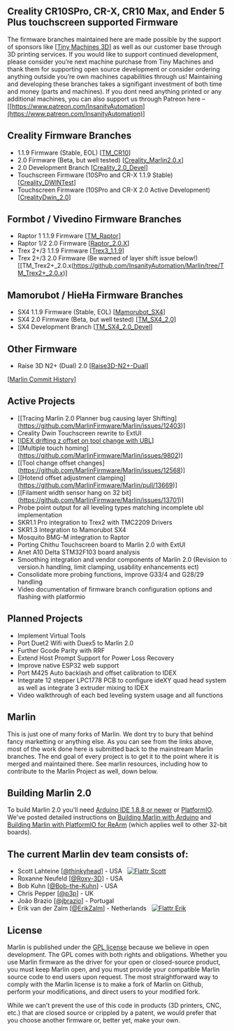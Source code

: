 ﻿## Creality CR10SPro, CR-X, CR10 Max, and Ender 5 Plus touchscreen supported Firmware

The firmware branches maintained here are made possible by the support of sponsors like [[Tiny Machines 3D](https://tinymachines3d.com/)] as well as our customer base through 3D printing services. If you would like to support continued development, please consider you’re next machine purchase from Tiny Machines and thank them for supporting open source development or consider ordering anything outside you’re own machines capabilities through us! Maintaining and developing these branches takes a signifigant investment of both time and money (parts and machines). If you dont need anything printed or any additional machines, you can also support us through Patreon here – [[https://www.patreon.com/InsanityAutomation](https://www.patreon.com/InsanityAutomation)]

## Creality Firmware Branches
  - 1.1.9 Firmware (Stable, EOL) [[TM_CR10](https://github.com/InsanityAutomation/Marlin/tree/TM_CR10)]
  - 2.0 Firmware (Beta, but well tested) [[Creality_Marlin2.0.x](https://github.com/InsanityAutomation/Marlin/tree/Creality_Marlin2.0.x)]
  - 2.0 Development Branch [[Creality_2.0_Devel](https://github.com/InsanityAutomation/Marlin/tree/Creality_2.0_Devel)]
  - Touchscreen Firmware (10SPro and CR-X 1.1.9 Stable) [[Creality_DWINTest](https://github.com/InsanityAutomation/Marlin/tree/Creality_DWINTest)]
  - Touchscreen Firmware (10SPro and CR-X 2.0 Active Development) [[CrealityDwin_2.0](https://github.com/InsanityAutomation/Marlin/tree/CrealityDwin_2.0)]
## Formbot / Vivedino Firmware Branches
  - Raptor 1 1.1.9 Firmware [[TM_Raptor](https://github.com/InsanityAutomation/Marlin/tree/TM_Raptor)]
  - Raptor 1/2 2.0 Firmware [[Raptor_2.0.X](https://github.com/InsanityAutomation/Marlin/tree/Raptor_2.0.X)]
  - Trex 2+/3 1.1.9 Firmware [[Trex3_1.1.9](https://github.com/InsanityAutomation/Marlin/tree/Trex3_1.1.9)]
  - Trex 2+/3 2.0 Firmware (Be warned of layer shift issue below!) [[TM_Trex2+_2.0.x(https://github.com/InsanityAutomation/Marlin/tree/TM_Trex2+_2.0.x)]
## Mamorubot / HieHa Firmware Branches
  - SX4 1.1.9 Firmware (Stable, EOL) [[Mamorubot_SX4]( https://github.com/InsanityAutomation/Marlin/tree/Mamorubot_SX4)]
  - SX4 2.0 Firmware (Beta, but well tested) [[TM_SX4_2.0](https://github.com/InsanityAutomation/Marlin/tree/TM_SX4_2.0)]
  - SX4 Development Branch [[TM_SX4_2.0_Devel](https://github.com/InsanityAutomation/Marlin/tree/TM_SX4_2.0_Devel)]
## Other Firmware
  - Raise 3D N2+ (Dual) 2.0 [[Raise3D-N2+-Dual](https://github.com/InsanityAutomation/Marlin/tree/Raise3D-N2+-Dual)]

[[Marlin Commit History](https://github.com/MarlinFirmware/Marlin/pulls?q=is%3Apr+is%3Aclosed+author%3AInsanityAutomation)]

## Active Projects
  - [[Tracing Marlin 2.0 Planner bug causing layer Shifting] (https://github.com/MarlinFirmware/Marlin/issues/12403)]
  - Creality Dwin Touchscreen rewrite to ExtUI
  - [[IDEX drifting z offset on tool change with UBL]( https://github.com/MarlinFirmware/Marlin/issues/13817)]
  - [[Multiple touch homing] (https://github.com/MarlinFirmware/Marlin/issues/9802)]
  - [[Tool change offset changes] (https://github.com/MarlinFirmware/Marlin/issues/12568)]
  - [[Hotend offset adjustment clamping] (https://github.com/MarlinFirmware/Marlin/pull/13669)]
  - [[Filament width sensor hang on 32 bit] (https://github.com/MarlinFirmware/Marlin/issues/13701)]
  - Probe point output for all leveling types matching incomplete ubl implementation
  - SKR1.1 Pro integration to Trex2 with TMC2209 Drivers
  - SKR1.3 Integration to Mamorubot SX4
  - Mosquito BMG-M integration to Raptor
  - Porting Chithu Touchscreen board to Marlin 2.0 with ExtUI
  - Anet A10 Delta STM32F103 board analysis
  - Smoothing integration and vendor components of Marlin 2.0 (Revision to version.h handling, limit clamping, usability enhancements ect)
  - Consolidate more probing functions, improve G33/4 and G28/29 handling
  - Video documentation of firmware branch configuration options and flashing with platformio
## Planned Projects
  - Implement Virtual Tools
  - Port Duet2 Wifi with Duex5 to Marlin 2.0
  - Further Gcode Parity with RRF
  - Extend Host Prompt Support for Power Loss Recovery
  - Improve native ESP32 web support
  - Port M425 Auto backlash and offset calibration to IDEX
  - Integrate 12 stepper LPC1778 PCB to configure ideXY quad head system as well as integrate 3 extruder mixing to IDEX
  - Video walkthrough of each bed leveling system usage and all functions

## Marlin
This is just one of many forks of Marlin. We dont try to bury that behind fancy marketting or anything else. As you can see from the links above, most of the work done here is submitted back to the mainstream Marlin branches. The end goal of every project is to get it to the point where it is merged and maintained there. See marlin resources, including how to contribute to the Marlin Project as well, down below.

## Building Marlin 2.0

To build Marlin 2.0 you'll need [Arduino IDE 1.8.8 or newer](https://www.arduino.cc/en/main/software) or [PlatformIO](http://docs.platformio.org/en/latest/ide.html#platformio-ide). We've posted detailed instructions on [Building Marlin with Arduino](http://marlinfw.org/docs/basics/install_arduino.html) and [Building Marlin with PlatformIO for ReArm](http://marlinfw.org/docs/basics/install_rearm.html) (which applies well to other 32-bit boards).


## The current Marlin dev team consists of:

 - Scott Lahteine [[@thinkyhead](https://github.com/thinkyhead)] - USA &nbsp; [![Flattr Scott](http://api.flattr.com/button/flattr-badge-large.png)](https://flattr.com/submit/auto?user_id=thinkyhead&url=https://github.com/MarlinFirmware/Marlin&title=Marlin&language=&tags=github&category=software)
 - Roxanne Neufeld [[@Roxy-3D](https://github.com/Roxy-3D)] - USA
 - Bob Kuhn [[@Bob-the-Kuhn](https://github.com/Bob-the-Kuhn)] - USA
 - Chris Pepper [[@p3p](https://github.com/p3p)] - UK
 - João Brazio [[@jbrazio](https://github.com/jbrazio)] - Portugal
 - Erik van der Zalm [[@ErikZalm](https://github.com/ErikZalm)] - Netherlands &nbsp; [![Flattr Erik](http://api.flattr.com/button/flattr-badge-large.png)](https://flattr.com/submit/auto?user_id=ErikZalm&url=https://github.com/MarlinFirmware/Marlin&title=Marlin&language=&tags=github&category=software)

## License

Marlin is published under the [GPL license](/LICENSE) because we believe in open development. The GPL comes with both rights and obligations. Whether you use Marlin firmware as the driver for your open or closed-source product, you must keep Marlin open, and you must provide your compatible Marlin source code to end users upon request. The most straightforward way to comply with the Marlin license is to make a fork of Marlin on Github, perform your modifications, and direct users to your modified fork.

While we can't prevent the use of this code in products (3D printers, CNC, etc.) that are closed source or crippled by a patent, we would prefer that you choose another firmware or, better yet, make your own.
